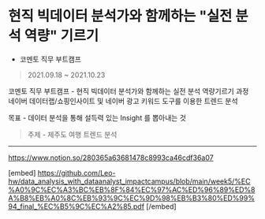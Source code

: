 # 현직 빅데이터 분석가와 함께하는 "실전 분석 역량" 기르기 

- 코멘토 직무 부트캠프
> 2021.09.18 ~ 2021.10.23

코멘토 직무 부트캠프 - 현직 빅데이터 분석가와 함께하는 실전 분석 역량기르기 과정
네이버 데이터랩/쇼핑인사이트 및 네이버 광고 키워드 도구를 이용한 트렌드 분석

목표 - 데이터 분석을 통해 설득력 있는 Insight 를 뽑아내는 것
> 주제 - 제주도 여행 트렌드 분석

---
<https://www.notion.so/280365a63681478c8993ca46cdf36a07>

[embed]
https://github.com/Leo-hw/data_analysis_with_dataanalyst_impactcampus/blob/main/week5/%EC%A0%9C%EC%A3%BC%EB%8F%84%EC%97%AC%ED%96%89%ED%8A%B8%EB%A0%8C%EB%93%9C%EC%9D%98%EB%B3%80%ED%99%94_final_%EC%B5%9C%EC%A2%85.pdf 
[/embed]

